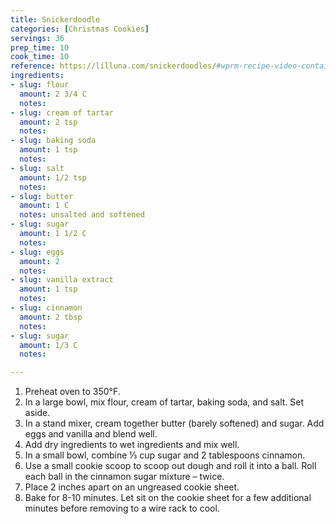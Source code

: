 ```yaml
---
title: Snickerdoodle
categories: [Christmas Cookies]
servings: 36
prep_time: 10
cook_time: 10
reference: https://lilluna.com/snickerdoodles/#wprm-recipe-video-container-95443
ingredients:
- slug: flour
  amount: 2 3/4 C
  notes:
- slug: cream of tartar
  amount: 2 tsp
  notes:
- slug: baking soda
  amount: 1 tsp
  notes:
- slug: salt
  amount: 1/2 tsp
  notes:
- slug: butter
  amount: 1 C
  notes: unsalted and softened
- slug: sugar
  amount: 1 1/2 C
  notes:
- slug: eggs
  amount: 2
  notes:
- slug: vanilla extract
  amount: 1 tsp
  notes:
- slug: cinnamon
  amount: 2 tbsp
  notes:
- slug: sugar
  amount: 1/3 C
  notes:

---
```


1. Preheat oven to 350°F.
2. In a large bowl, mix flour, cream of tartar, baking soda, and salt. Set aside.
3. In a stand mixer, cream together butter (barely softened) and sugar. Add eggs and vanilla and blend well.
4. Add dry ingredients to wet ingredients and mix well.
5. In a small bowl, combine ⅓ cup sugar and 2 tablespoons cinnamon.
6. Use a small cookie scoop to scoop out dough and roll it into a ball. Roll each ball in the cinnamon sugar mixture – twice.
7. Place 2 inches apart on an ungreased cookie sheet.
8. Bake for 8-10 minutes. Let sit on the cookie sheet for a few additional minutes before removing to a wire rack to cool.